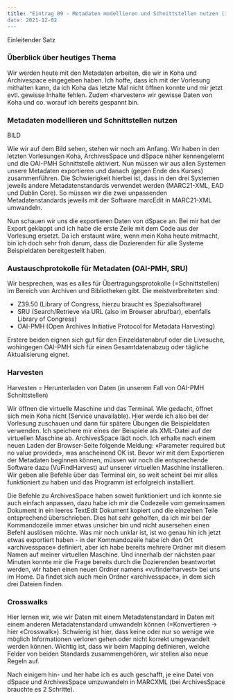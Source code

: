 ```yaml
---
title: "Eintrag 09 - Metadaten modellieren und Schnittstellen nutzen (1/2)«
date: 2021-12-02
---
```


Einleitender Satz 

### Überblick über heutiges Thema
Wir werden heute mit den Metadaten arbeiten, die wir in Koha und Archivespace eingegeben haben. Ich hoffe, dass ich mit der Vorlesung mithalten kann, da ich Koha das letzte Mal nicht öffnen konnte und mir jetzt evtl. gewisse Inhalte fehlen. Zudem «harvesten» wir gewisse Daten von Koha und co. worauf ich bereits gespannt bin.

### Metadaten modellieren und Schnittstellen nutzen

BILD

Wie wir auf dem Bild sehen, stehen wir noch am Anfang. Wir haben in den letzten Vorlesungen Koha, ArchivesSpace und dSpace näher kennengelernt und die OAI-PMH Schnittstelle aktiviert. Nun müssen wir aus allen Systemen unsere Metadaten exportieren und danach (gegen Ende des Kurses) zusammenführen. Die Schwierigkeit hierbei ist, dass in den drei Systemen jeweils andere Metadatenstandards verwendet werden (MARC21-XML, EAD und Dublin Core). So müssen wir die zwei unpassenden Metadatenstandards jeweils mit der Software marcEdit in MARC21-XML umwandeln. 

Nun schauen wir uns die exportieren Daten von dSpace an. Bei mir hat der Export geklappt und ich habe die erste Zeile mit dem Code aus der Vorlesung ersetzt. Da ich erstaunt wäre, wenn mein Koha heute mitmacht, bin ich doch sehr froh darum, dass die Dozierenden für alle Systeme Beispieldaten bereitgestellt haben. 

### Austauschprotokolle für Metadaten (OAI-PMH, SRU)
Wir besprechen, was es alles für Übertragungsprotokolle (=Schnittstellen) im Bereich von Archiven und Bibliotheken gibt. Die meistverbreiteten sind: 
- Z39.50 (Library of Congress, hierzu braucht es Spezialsoftware)
- SRU (Search/Retrieve via URL (also im Browser abrufbar), ebenfalls Library of Congress)
- OAI-PMH (Open Archives Initiative Protocol for Metadata Harvesting)

Erstere beiden eignen sich gut für den Einzeldatenabruf oder die Livesuche, wohingegen OAI-PMH sich für einen Gesamtdatenabzug oder tägliche Aktualisierung eignet.

### Harvesten
Harvesten = Herunterladen von Daten (in unserem Fall von OAI-PMH Schnittstellen)

Wir öffnen die virtuelle Maschine und das Terminal. Wie gedacht, öffnet sich mein Koha nicht (Service unavailable). Hier werde ich also bei der Vorlesung zuschauen und dann für spätere Übungen die Beispieldaten verwenden. Ich speichere mir eines der Beispiele als XML-Datei auf der virtuellen Maschine ab. ArchivesSpace lädt noch. Ich erhalte nach einem neuen Laden der Browser-Seite folgende Meldung: «Parameter required but no value provided», was anscheinend OK ist. Bevor wir mit dem Exportieren der Metadaten beginnen können, müssen wir noch die entsprechende Software dazu (VuFindHarvest) auf unserer virtuellen Maschine installieren. Wir geben alle Befehle über das Terminal ein, so weit scheint bei mir alles funktioniert zu haben und das Programm ist erfolgreich installiert. 

Die Befehle zu ArchivesSpace haben soweit funktioniert und ich konnte sie auch einfach anpassen, dazu habe ich mir die Codezeile vom gemeinsamen Dokument in ein leeres TextEdit Dokument kopiert und die einzelnen Teile entsprechend überschrieben. Dies hat sehr geholfen, da ich mir bei der Kommandozeile immer etwas unsicher bin und nicht ausersehen einen Befehl auslösen möchte. Was mir noch unklar ist, ist wo genau hin ich jetzt etwas exportiert haben - in der Kommandozeile habe ich den Ort «archivesspace» definiert, aber ich habe bereits mehrere Ordner mit diesem Namen auf meiner virtuellen Maschine. Und innerhalb der nächsten paar Minuten konnte mir die Frage bereits durch die Dozierenden beantwortet werden, wir haben einen neuen Ordner namens «vufinderharvest» bei uns im Home. Da findet sich auch mein Ordner «archivesspace», in dem sich drei Dateien finden.

### Crosswalks
Hier lernen wir, wie wir Daten mit einem Metadatenstandard in Daten mit einem anderen Metadatenstandard umwandeln können (=Konvertieren -> hier «Crosswalk»). Schwierig ist hier, dass keine oder nur so wenige wie möglich Informationen verloren gehen oder nicht korrekt umgewandelt werden können. Wichtig ist, dass wir beim Mapping definieren, welche Felder von beiden Standards zusammengehören, wir stellen also neue Regeln auf. 

Nach einigem hin- und her habe ich es auch geschafft, je eine Datei von dSpace und ArchivesSpace umzuwandeln in MARCXML (bei ArchivesSpace brauchte es 2 Schritte).

 
